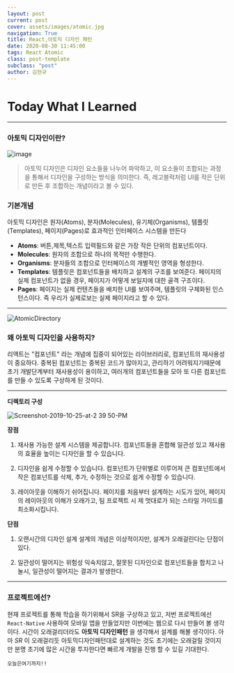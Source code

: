 ```yaml
---
layout: post
current: post
cover: assets/images/atomic.jpg
navigation: True
title: React,아토믹 디자인 패턴
date: 2020-08-30 11:45:00
tags: React Atomic
class: post-template
subclass: "post"
author: 김현규
---
```


# Today What I Learned

<hr>

### 아토믹 디자인이란?

![image](https://user-images.githubusercontent.com/46562138/91960806-4f77d080-ed45-11ea-89af-ababc64312b8.png)

> 아토믹 디자인은 디자인 요소들을 나누어 파악하고, 이 요소들이 조합되는 과정을 통해서 디자인을 구성하는 방식을 의미한다.
> 즉, 레고블럭처럼 UI를 작은 단위로 만든 후 조합하는 개념이라고 볼 수 있다.

### 기본개념

아토믹 디자인은 원자(Atoms), 분자(Molecules), 유기체(Organisms), 템플릿(Templates), 페이지(Pages)로 효과적인 인터페이스 시스템을 만든다

- **Atoms**: 버튼,제목,텍스트 입력필드와 같은 가장 작은 단위의 컴포넌트이다.
- **Molecules**: 원자의 조합으로 하나의 목적만 수행한다.
- **Organisms**: 분자들의 조합으로 인터페이스의 개별적인 영역을 형성한다.
- **Templates**: 템플릿은 컴포넌트들을 배치하고 설계의 구조를 보여준다. 페이지의 실제 컴포넌트가 없을 경우, 페이지가 어떻게 보일지에 대한 골격 구조이다.
- **Pages**: 페이지는 실제 컨텐츠들을 배치한 UI를 보여주며, 템플릿의 구체화된 인스턴스이다. 즉 우리가 실제로보는 실제 페이지라고 할 수 있다.

<hr>

![AtomicDirectory](https://user-images.githubusercontent.com/46562138/91963673-20fbf480-ed49-11ea-9351-19d256fc7d17.png)

### 왜 아토믹 디자인을 사용하지?

리액트는 "컴포넌트" 라는 개념에 집중이 되어있는 라이브러리로, 컴포넌트의 재사용성이 중요하다.
중복된 컴포넌트는 중복된 코드가 많아지고, 관리하기 어려워지기때문에 초기 개발단계부터 재사용성이 용이하고, 여러개의 컴포넌트들을 모아 또 다른 컴포넌트를 만들 수 있도록 구상하게 된 것이다.

<hr>

**디렉토리 구성**

![Screenshot-2019-10-25-at-2 39 50-PM](https://user-images.githubusercontent.com/46562138/91965225-29edc580-ed4b-11ea-9678-670bb972cb85.png)

**장점**

1. 재사용 가능한 설계 시스템을 제공합니다.
   컴포넌트들을 혼합해 일관성 있고 재사용의 효율을 높이는 디자인을 할 수 있습니다.

2. 디자인을 쉽게 수정할 수 있습니다.
   컴포넌트가 단위별로 이루어져 큰 컴포넌트에서 작은 컴포넌트를 삭제, 추가, 수정하는 것으로 쉽게 수정할 수 있습니다.

3. 레이아웃을 이해하기 쉬어집니다.
   페이지를 처음부터 설계하는 시도가 있어, 페이지의 레이아웃의 이해가 오래가고, 팀 프로젝트 시 제 멋대로가 되는 스타일 가이드를 최소화시킵니다.

**단점**

1. 오랜시간의 디자인 설계
   설계의 개념은 이상적이지만, 설계가 오래걸린다는 단점이 있다.

2. 일관성이 떨어지는 위험성
   익숙치않고, 잘못된 디자인으로 컴포넌트들을 합치고 나눌시, 일관성이 떨어지는 결과가 발생한다.

<hr>

### 프로젝트에선?

현재 프로젝트를 통해 학습을 하기위해서 SR을 구상하고 있고, 저번 프로젝트에선 <code>React-Native</code> 사용하여 모바일 앱을 만들었지만 이번에는 웹으로 다시 만들어 볼 생각이다.
시간이 오래걸리더라도 **아토믹 디자인패턴** 을 생각해서 설계를 해볼 생각이다.
아마 _SR_ 이 오래걸리듯 아토믹디자인패턴대로 설계하는 것도 초기에는 오래걸릴 것이지만 분명 초기에 많은 시간을 투자한다면 빠르게 개발을 진행 할 수 있길 기대한다.

<code>오늘은여기까지!!</code>
